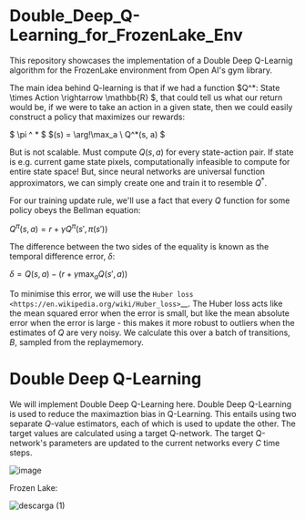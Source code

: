 # Double_Deep_Q-Learning_for_FrozenLake_Env
This repository showcases the implementation of a Double Deep Q-Learnig algorithm for the FrozenLake environment from Open AI's gym library.

The main idea behind Q-learning is that if we had a function $Q^*: State \times Action \rightarrow \mathbb{R} $, that could tell us what our return would be, if we were to take an action in a given state, then we could easily construct a policy that maximizes our rewards: 

$ \pi ^ * $ 
$(s) = \arg\!\max_a \ Q^*(s, a) $

But is not scalable. Must compute $Q(s,a)$ for every state-action pair. If state is e.g. current game state pixels, computationally infeasible to compute for entire state space! But, since neural networks are universal function approximators, we can simply create one and train it to resemble $Q^*$.

For our training update rule, we'll use a fact that every $Q$ function for some policy obeys the Bellman equation:

$Q^{\pi}(s, a) = r + \gamma Q^{\pi}(s', \pi(s'))$

The difference between the two sides of the equality is known as the temporal difference error, $\delta$:

$\delta = Q(s, a) - (r + \gamma \max_a Q(s', a))$

To minimise this error, we will use the `Huber loss <https://en.wikipedia.org/wiki/Huber_loss>`__. The Huber loss acts like the mean squared error when the error is small, but like the mean absolute error when the error is large - this makes it more robust to outliers when the estimates of $Q$ are very noisy. We calculate this over a batch of transitions, $B$, sampled from the replaymemory.

# Double Deep Q-Learning

We will implement Double Deep Q-Learning here. Double Deep Q-Learning is used to reduce the maximaztion bias in Q-Learning. This entails using two separate $Q$-value estimators, each of which is used to update the other. The target values are calculated using a target Q-network. The target Q-network's parameters are updated to the current networks every $C$ time steps.

![image](https://github.com/M4mbo/Double_Deep_Q-Learning_for_FrozenLake_Env/assets/115642529/a044aa38-dc09-45c4-96f1-7688e795b1a2)

Frozen Lake:

![descarga (1)](https://github.com/M4mbo/Double_Deep_Q-Learning_for_FrozenLake_Env/assets/115642529/1cca1f96-a6fd-4a88-a2d5-aded5ae8ba86)


